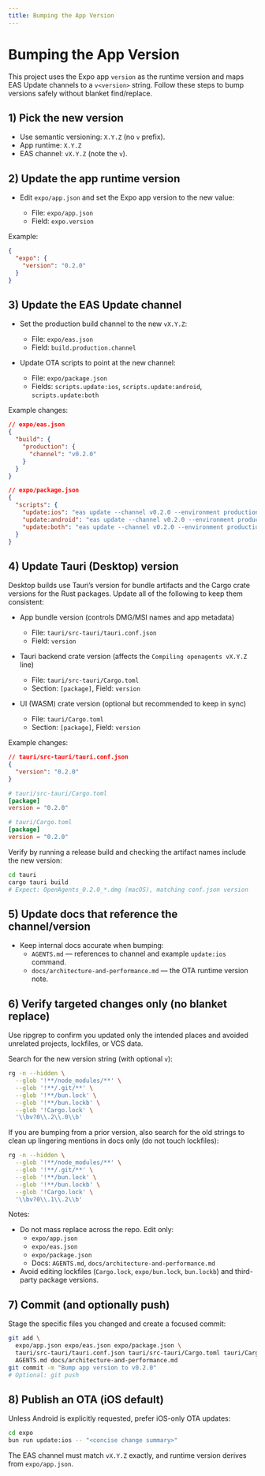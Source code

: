```yaml
---
title: Bumping the App Version
---
```


# Bumping the App Version

This project uses the Expo app `version` as the runtime version and maps EAS Update channels to a `v<version>` string. Follow these steps to bump versions safely without blanket find/replace.

## 1) Pick the new version

- Use semantic versioning: `X.Y.Z` (no `v` prefix).
- App runtime: `X.Y.Z`
- EAS channel: `vX.Y.Z` (note the `v`).

## 2) Update the app runtime version

- Edit `expo/app.json` and set the Expo app version to the new value:

  - File: `expo/app.json`
  - Field: `expo.version`

Example:

```json
{
  "expo": {
    "version": "0.2.0"
  }
}
```

## 3) Update the EAS Update channel

- Set the production build channel to the new `vX.Y.Z`:
  - File: `expo/eas.json`
  - Field: `build.production.channel`

- Update OTA scripts to point at the new channel:
  - File: `expo/package.json`
  - Fields: `scripts.update:ios`, `scripts.update:android`, `scripts.update:both`

Example changes:

```json
// expo/eas.json
{
  "build": {
    "production": {
      "channel": "v0.2.0"
    }
  }
}

// expo/package.json
{
  "scripts": {
    "update:ios": "eas update --channel v0.2.0 --environment production --platform ios --message",
    "update:android": "eas update --channel v0.2.0 --environment production --platform android --message",
    "update:both": "eas update --channel v0.2.0 --environment production --message"
  }
}
```

## 4) Update Tauri (Desktop) version

Desktop builds use Tauri’s version for bundle artifacts and the Cargo crate versions for the Rust packages. Update all of the following to keep them consistent:

- App bundle version (controls DMG/MSI names and app metadata)
  - File: `tauri/src-tauri/tauri.conf.json`
  - Field: `version`

- Tauri backend crate version (affects the `Compiling openagents vX.Y.Z` line)
  - File: `tauri/src-tauri/Cargo.toml`
  - Section: `[package]`, Field: `version`

- UI (WASM) crate version (optional but recommended to keep in sync)
  - File: `tauri/Cargo.toml`
  - Section: `[package]`, Field: `version`

Example changes:

```json
// tauri/src-tauri/tauri.conf.json
{
  "version": "0.2.0"
}
```

```toml
# tauri/src-tauri/Cargo.toml
[package]
version = "0.2.0"

# tauri/Cargo.toml
[package]
version = "0.2.0"
```

Verify by running a release build and checking the artifact names include the new version:

```bash
cd tauri
cargo tauri build
# Expect: OpenAgents_0.2.0_*.dmg (macOS), matching conf.json version
```

## 5) Update docs that reference the channel/version

- Keep internal docs accurate when bumping:
  - `AGENTS.md` — references to channel and example `update:ios` command.
  - `docs/architecture-and-performance.md` — the OTA runtime version note.

## 6) Verify targeted changes only (no blanket replace)

Use ripgrep to confirm you updated only the intended places and avoided unrelated projects, lockfiles, or VCS data.

Search for the new version string (with optional `v`):

```bash
rg -n --hidden \
  --glob '!**/node_modules/**' \
  --glob '!**/.git/**' \
  --glob '!**/bun.lock' \
  --glob '!**/bun.lockb' \
  --glob '!Cargo.lock' \
  '\\bv?0\\.2\\.0\\b'
```

If you are bumping from a prior version, also search for the old strings to clean up lingering mentions in docs only (do not touch lockfiles):

```bash
rg -n --hidden \
  --glob '!**/node_modules/**' \
  --glob '!**/.git/**' \
  --glob '!**/bun.lock' \
  --glob '!**/bun.lockb' \
  --glob '!Cargo.lock' \
  '\\bv?0\\.1\\.2\\b'
```

Notes:
- Do not mass replace across the repo. Edit only:
  - `expo/app.json`
  - `expo/eas.json`
  - `expo/package.json`
  - Docs: `AGENTS.md`, `docs/architecture-and-performance.md`
- Avoid editing lockfiles (`Cargo.lock`, `expo/bun.lock`, `bun.lockb`) and third-party package versions.

## 7) Commit (and optionally push)

Stage the specific files you changed and create a focused commit:

```bash
git add \
  expo/app.json expo/eas.json expo/package.json \
  tauri/src-tauri/tauri.conf.json tauri/src-tauri/Cargo.toml tauri/Cargo.toml \
  AGENTS.md docs/architecture-and-performance.md
git commit -m "Bump app version to v0.2.0"
# Optional: git push
```

## 8) Publish an OTA (iOS default)

Unless Android is explicitly requested, prefer iOS-only OTA updates:

```bash
cd expo
bun run update:ios -- "<concise change summary>"
```

The EAS channel must match `vX.Y.Z` exactly, and runtime version derives from `expo/app.json`.
